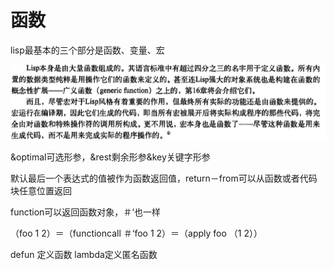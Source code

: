 # 函数

lisp最基本的三个部分是函数、变量、宏

![](/assets/import33.png)

&optimal可选形参，&rest剩余形参&key关键字形参

默认最后一个表达式的值被作为函数返回值，return－from可以从函数或者代码块任意位置返回

function可以返回函数对象，＃‘也一样

（foo 1 2）＝（functioncall ＃‘foo 1 2）＝（apply foo （1 2））

defun 定义函数 lambda定义匿名函数





